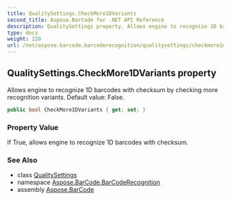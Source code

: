 ```yaml
---
title: QualitySettings.CheckMore1DVariants
second_title: Aspose.BarCode for .NET API Reference
description: QualitySettings property. Allows engine to recognize 1D barcodes with checksum by checking more recognition variants. Default value False
type: docs
weight: 220
url: /net/aspose.barcode.barcoderecognition/qualitysettings/checkmore1dvariants/
---
```

## QualitySettings.CheckMore1DVariants property

Allows engine to recognize 1D barcodes with checksum by checking more recognition variants. Default value: False.

```csharp
public bool CheckMore1DVariants { get; set; }
```

### Property Value

If True, allows engine to recognize 1D barcodes with checksum.

### See Also

* class [QualitySettings](../)
* namespace [Aspose.BarCode.BarCodeRecognition](../../qualitysettings/)
* assembly [Aspose.BarCode](../../../)


